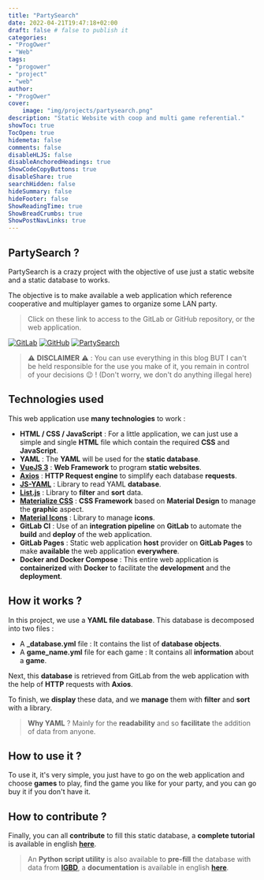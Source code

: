 ```yaml
---
title: "PartySearch"
date: 2022-04-21T19:47:18+02:00
draft: false # false to publish it
categories:
- "ProgOwer"
- "Web"
tags:
- "progower"
- "project"
- "web"
author:
- "ProgOwer"
cover:
    image: "img/projects/partysearch.png"
description: "Static Website with coop and multi game referential."
showToc: true
TocOpen: true
hidemeta: false
comments: false
disableHLJS: false
disableAnchoredHeadings: true
ShowCodeCopyButtons: true
disableShare: true
searchHidden: false
hideSummary: false
hideFooter: false
ShowReadingTime: true
ShowBreadCrumbs: true
ShowPostNavLinks: true
---
```


## PartySearch ?

PartySearch is a crazy project with the objective of use just a static website and a static database to works.

The objective is to make available a web application which reference cooperative and multiplayer games to organize some LAN party.

> Click on these link to access to the GitLab or GitHub repository, or the web application.

[![GitLab](https://img.shields.io/badge/GitLab-330F63?style=for-the-badge&logo=gitlab&logoColor=white)](https://gitlab.com/progwebapp/partysearch)
[![GitHub](https://img.shields.io/badge/GitHub-100000?style=for-the-badge&logo=github&logoColor=white)](https://github.com/ProgWebApp/PartySearch)
[![PartySearch](https://img.shields.io/website-up-down-green-red/https/progwebapp.gitlab.io/partysearch.svg)](https://progwebapp.gitlab.io/partysearch/)

> :warning: **DISCLAIMER** :warning: : You can use everything in this blog BUT I can't be held responsible for the use you make of it, you remain in control of your decisions :wink: ! (Don't worry, we don't do anything illegal here)

## Technologies used

This web application use **many technologies** to work :

- **HTML / CSS / JavaScript** : For a little application, we can just use a simple and single **HTML** file which contain the required **CSS** and **JavaScript**.
- **YAML** : The **YAML** will be used for the **static database**.
- **[VueJS 3](https://vuejs.org/)** : **Web Framework** to program **static websites**.
- **[Axios](https://axios-http.com/docs/intro)** : **HTTP Request engine** to simplify each database **requests**.
- **[JS-YAML](https://github.com/nodeca/js-yaml)** : Library to read YAML **database**.
- **[List.js](https://listjs.com/)** : Library to **filter** and **sort** data.
- **[Materialize CSS](https://materializecss.com/)** : **CSS Framework** based on **Material Design** to manage the **graphic** aspect.
- **[Material Icons](https://fonts.google.com/icons)** : Library to manage **icons**.
- **GitLab CI** : Use of an **integration pipeline** on **GitLab** to automate the **build** and **deploy** of the web application.
- **GitLab Pages** : Static web application **host** provider on **GitLab Pages** to make **available** the web application **everywhere**.
- **Docker and Docker Compose** : This entire web application is **containerized** with **Docker** to facilitate the **development** and the **deployment**.

## How it works ?

In this project, we use a **YAML file database**. This database is decomposed into two files :

- A **_database.yml** file : It contains the list of **database objects**.
- A **game_name.yml** file for each game : It contains all **information** about a **game**.

Next, this **database** is retrieved from GitLab from the web application with the help of **HTTP** requests with **Axios**.

To finish, we **display** these data, and we **manage** them with **filter** and **sort** with a library.

> **Why YAML** ? Mainly for the **readability** and so **facilitate** the addition of data from anyone.

## How to use it ?

To use it, it's very simple, you just have to go on the web application and choose **games** to play, find the game you like for your party, and you can go buy it if you don't have it.

## How to contribute ?

Finally, you can all **contribute** to fill this static database, a **complete tutorial** is available in english **[here](https://gitlab.com/progwebapp/partysearch/-/blob/master/docs/database.md)**.

> An **Python script utility** is also available to **pre-fill** the database with data from **[IGBD](https://www.igdb.com/)**, a **documentation** is available in english **[here](https://gitlab.com/progwebapp/partysearch/-/blob/master/docs/igdb.md)**.
